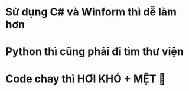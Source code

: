 # Sử dụng C# và Winform thì dễ làm hơn
# Python thì cũng phải đi tìm thư viện
# Code chay thì HƠI KHÓ + MỆT 😬